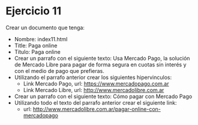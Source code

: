 # Ejercicio 11

Crear un documento que tenga:
* Nombre: index11.html
* Title:
Paga online
* Título:
Paga online
* Crear un parrafo con el siguiente texto:
Usa Mercado Pago, la solución de Mercado Libre para pagar de forma segura en cuotas sin interés y con el medio de pago que prefieras.
* Utilizando el parrafo anterior crear los siguientes hipervinculos:
  * Link Mercado Pago, url: https://www.mercadopago.com.ar
  * Link Mercado Libre, url: http://www.mercadolibre.com.ar
* Crear un parrafo con el siguiente texto:
Cómo pagar con Mercado Pago
* Utilizando todo el texto del parrafo anterior crear el siguiente link:
  * url: http://www.mercadolibre.com.ar/pagar-online-con-mercadopago